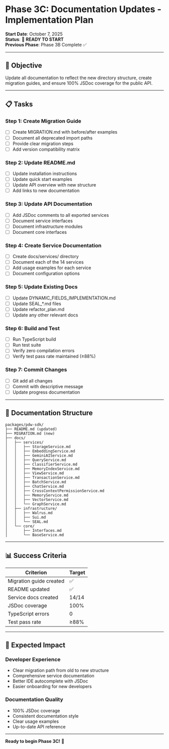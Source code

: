 # Phase 3C: Documentation Updates - Implementation Plan

**Start Date**: October 7, 2025  
**Status**: 🚀 **READY TO START**  
**Previous Phase**: Phase 3B Complete ✅

---

## 🎯 **Objective**

Update all documentation to reflect the new directory structure, create migration guides, and ensure 100% JSDoc coverage for the public API.

---

## 📋 **Tasks**

### **Step 1: Create Migration Guide**
- [ ] Create MIGRATION.md with before/after examples
- [ ] Document all deprecated import paths
- [ ] Provide clear migration steps
- [ ] Add version compatibility matrix

### **Step 2: Update README.md**
- [ ] Update installation instructions
- [ ] Update quick start examples
- [ ] Update API overview with new structure
- [ ] Add links to new documentation

### **Step 3: Update API Documentation**
- [ ] Add JSDoc comments to all exported services
- [ ] Document service interfaces
- [ ] Document infrastructure modules
- [ ] Document core interfaces

### **Step 4: Create Service Documentation**
- [ ] Create docs/services/ directory
- [ ] Document each of the 14 services
- [ ] Add usage examples for each service
- [ ] Document configuration options

### **Step 5: Update Existing Docs**
- [ ] Update DYNAMIC_FIELDS_IMPLEMENTATION.md
- [ ] Update SEAL_*.md files
- [ ] Update refactor_plan.md
- [ ] Update any other relevant docs

### **Step 6: Build and Test**
- [ ] Run TypeScript build
- [ ] Run test suite
- [ ] Verify zero compilation errors
- [ ] Verify test pass rate maintained (≥88%)

### **Step 7: Commit Changes**
- [ ] Git add all changes
- [ ] Commit with descriptive message
- [ ] Update progress documentation

---

## 📝 **Documentation Structure**

```
packages/pdw-sdk/
├── README.md (updated)
├── MIGRATION.md (new)
├── docs/
│   ├── services/
│   │   ├── StorageService.md
│   │   ├── EmbeddingService.md
│   │   ├── GeminiAIService.md
│   │   ├── QueryService.md
│   │   ├── ClassifierService.md
│   │   ├── MemoryIndexService.md
│   │   ├── ViewService.md
│   │   ├── TransactionService.md
│   │   ├── BatchService.md
│   │   ├── ChatService.md
│   │   ├── CrossContextPermissionService.md
│   │   ├── MemoryService.md
│   │   ├── VectorService.md
│   │   └── GraphService.md
│   ├── infrastructure/
│   │   ├── Walrus.md
│   │   ├── Sui.md
│   │   └── SEAL.md
│   └── core/
│       ├── Interfaces.md
│       └── BaseService.md
```

---

## 📊 **Success Criteria**

| Criterion | Target |
|-----------|--------|
| Migration guide created | ✅ |
| README updated | ✅ |
| Service docs created | 14/14 |
| JSDoc coverage | 100% |
| TypeScript errors | 0 |
| Test pass rate | ≥88% |

---

## 🎯 **Expected Impact**

### **Developer Experience**
- Clear migration path from old to new structure
- Comprehensive service documentation
- Better IDE autocomplete with JSDoc
- Easier onboarding for new developers

### **Documentation Quality**
- 100% JSDoc coverage
- Consistent documentation style
- Clear usage examples
- Up-to-date API reference

---

**Ready to begin Phase 3C!** 🎯

